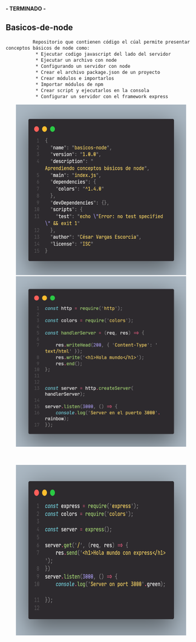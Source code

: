 #### - TERMINADO -
## Basicos-de-node

              Repositorio que contienen código el cúal permite presentar conceptos básicos de node como:  
               * Ejecutar codigo javascript del lado del servidor
               * Ejecutar un archivo con node
               * Configurando un servidor con node
               * Crear el archivo package.json de un proyecto 
               * Crear módulos e importarlos
               * Importar módulos de npm
               * Crear script y ejecutarlos en la consola
               * Configurar un servidor con el framework express

<p align="center">
  <img src="img\package-json.png" width="450" height="450" title="archivo-pakage">
  <img src="img\servidor.png" width="450" height="450" alt="servidor">
</p>
<br>
<p align="center">
  <img src="img\servidor-express.png" width="450" height="450" alt="servidor-creado-con-express">
</p>
